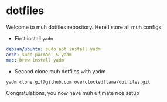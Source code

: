 # dotfiles

Welcome to muh dotfiles repository. Here I store all muh configs

 - First install `yadm`
```yaml
debian/ubuntu: sudo apt install yadm
arch: sudo pacman -S yadm
mac: brew install yadm
```

 - Second clone muh dotfiles with yadm
```sh
yadm clone git@github.com:overclockedllama/dotfiles.git	
```

Congratulations, you now have muh ultimate rice setup
